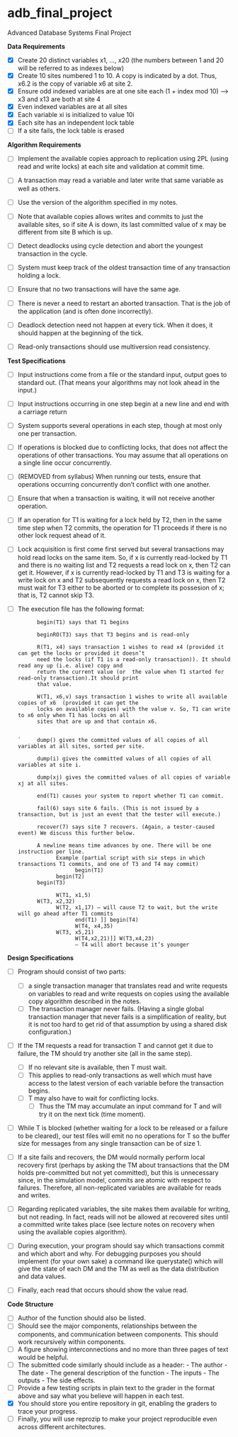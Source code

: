# adb_final_project
Advanced Database Systems Final Project

**Data Requirements**
- [x] Create 20 distinct variables x1, ..., x20 (the numbers between 1 and 20 will be referred to as indexes below)
- [x] Create 10 sites numbered 1 to 10. A copy is indicated by a dot. Thus, x6.2 is the copy of variable x6 at site 2. 
- [x] Ensure odd indexed variables are at one site each (1 + index mod 10) --> x3 and x13 are both at site 4
- [x] Even indexed variables are at all sites
- [x] Each variable xi is initialized to value 10i
- [x] Each site has an independent lock table
- [ ] If a site fails, the lock table is erased

**Algorithm Requirements**
- [ ] Implement the available copies approach to replication using 2PL (using read and write locks) at each site and validation at commit 
      time. 
- [ ] A transaction may read a variable and later write that same variable as well as others.
- [ ] Use the version of the algorithm specified in my notes. 
- [ ] Note that available copies allows writes and commits to just the available sites, so if site A is down, its last committed value of 
      x may be different from site B which is up.
- [ ] Detect deadlocks using cycle detection and abort the youngest transaction in the cycle. 
- [ ] System must keep track of the oldest transaction time of any transaction holding a lock.
- [ ] Ensure that no two transactions will have the same age.
- [ ] There is never a need to restart an aborted transaction. That is the job of the application (and is often done incorrectly). 
- [ ] Deadlock detection need not happen at every tick. When it does, it should happen at the beginning of the tick.
- [ ] Read-only transactions should use multiversion read consistency.


**Test Specifications**
- [ ] Input instructions come from a file or the standard input, output goes to standard out. (That means your algorithms may not look 
      ahead in the input.)
- [ ] Input instructions occurring in one step begin at a new line and end with a carriage return
- [ ] System supports several operations in each step, though at most only one per transaction. 
- [ ] If operations is blocked due to conflicting locks, that does not affect the operations of other transactions.
      You may assume that all operations on a single line occur concurrently. 
- [ ] (REMOVED from syllabus) When running our tests, ensure that operations occurring concurrently don’t conflict with one another.
- [ ] Ensure that when a transaction is waiting, it will not receive another operation.
- [ ] If an operation for T1 is waiting for a lock held by T2, then in the same time step when T2 commits, the operation for T1 proceeds 
      if there is no other lock request ahead of it. 
- [ ] Lock acquisition is first come first served but several transactions may hold read locks on the same item. 
      So, if x is currently read-locked by T1 and there is no waiting list and T2 requests a read lock on x, then T2 can get it. However, 
      if x is currently read-locked by T1 and T3 is waiting for a write lock on x and T2 subsequently requests a read lock on x, then T2 
      must wait for T3 either to be aborted or to complete its possesion of x; that is, T2 cannot skip T3.
- [ ] The execution file has the following format:
            
            begin(T1) says that T1 begins 
            
            beginRO(T3) says that T3 begins and is read-only
            
            R(T1, x4) says transaction 1 wishes to read x4 (provided it can get the locks or provided it doesn’t 
            need the locks (if T1 is a read-only transaction)). It should read any up (i.e. alive) copy and 
            return the current value (or  the value when T1 started for read-only transaction).It should print
            that value.
            
            W(T1, x6,v) says transaction 1 wishes to write all available copies of x6  (provided it can get the 
            locks on available copies) with the value v. So, T1 can write to x6 only when T1 has locks on all 
            sites that are up and that contain x6.
            
            
      `     dump() gives the committed values of all copies of all variables at all sites, sorted per site.

            dump(i) gives the committed values of all copies of all variables at site i.
            
            dump(xj) gives the committed values of all copies of variable xj at all sites.
            
            end(T1) causes your system to report whether T1 can commit.
            
            fail(6) says site 6 fails. (This is not issued by a transaction, but is just an event that the tester will execute.)
            
            recover(7) says site 7 recovers. (Again, a tester-caused event) We discuss this further below.
            
            A newline means time advances by one. There will be one instruction per line.
                  Example (partial script with six steps in which transactions T1 commits, and one of T3 and T4 may commit)
                        begin(T1) 
                  begin(T2)
            begin(T3)
           
                  W(T1, x1,5) 
            W(T3, x2,32)
                  W(T2, x1,17) — will cause T2 to wait, but the write will go ahead after T1 commits
                        end(T1) ]] begin(T4)
                        W(T4, x4,35) 
                  W(T3, x5,21)
                        W(T4,x2,21)]] W(T3,x4,23)
                        — T4 will abort because it’s younger

**Design Specifications**

- [ ] Program should consist of two parts:
  - [ ] a single transaction manager that translates read and write requests on variables to read and write requests on copies using the available copy algorithm described in the notes. 
  - [ ] The transaction manager never fails. (Having a single global transaction manager that never fails is a simplification of reality, but it is not too hard to get rid of that assumption by using a shared disk configuration.)
- [ ] If the TM requests a read for transaction T and cannot get it due to failure, the TM should try another site (all in the same step).
  - [ ] If no relevant site is available, then T must wait. 
  - [ ] This applies to read-only transactions as well which must have access to the latest version of each variable before the transaction begins.
  - [ ] T may also have to wait for conflicting locks.
    - [ ] Thus the TM may accumulate an input command for T and will try it on the next tick (time moment). 
- [ ] While T is blocked (whether waiting for a lock to be released or a failure to be cleared), our test files will emit no no operations 
      for T so the buffer size for messages from any single transaction can be of size 1.
- [ ] If a site fails and recovers, the DM would normally perform local recovery first (perhaps by asking the TM about transactions that 
      the DM holds pre-committed but not yet committed), but this is unnecessary since, in the simulation model, commits are atomic with 
      respect to failures. Therefore, all non-replicated variables are available for reads and writes. 
- [ ] Regarding replicated variables, the site makes them available for writing, but not reading. In fact, reads will not be allowed at 
      recovered sites until a committed write takes place (see lecture notes on recovery when using the available copies algorithm).
- [ ] During execution, your program should say which transactions commit and which abort and why. For debugging purposes you should 
      implement (for your own sake) a command like querystate() which will give the state of each DM and the TM as well as the data 
      distribution and data values. 
- [ ] Finally, each read that occurs should show the value read.


**Code Structure**
- [ ] Author of the function should also be listed. 
- [ ] Should see the major components, relationships between the components, and communication between components. This should work recursively within components.
- [ ] A figure showing interconnections and no more than three pages of text would be helpful.
- [ ] The submitted code similarly should include as a header:
      - The author
      - The date
      - The general description of the function
      - The inputs
      - The outputs
      - The side effects.
- [ ] Provide a few testing scripts in plain text to the grader in the format above and say what you believe will happen in each
test.
- [x] You should store you entire repository in git, enabling the graders to trace your progress.
- [ ] Finally, you will use reprozip to make your project reproducible even across different architectures.
